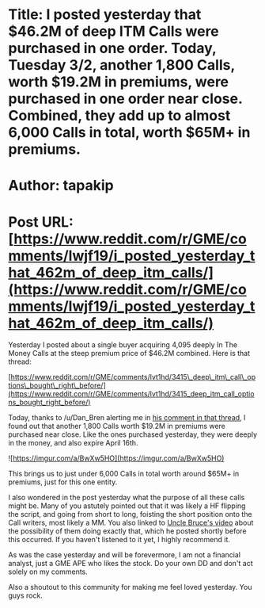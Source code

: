 # Title: I posted yesterday that $46.2M of deep ITM Calls were purchased in one order. Today, Tuesday 3/2, another 1,800 Calls, worth $19.2M in premiums, were purchased in one order near close. Combined, they add up to almost 6,000 Calls in total, worth $65M+ in premiums.
# Author: tapakip
# Post URL: [https://www.reddit.com/r/GME/comments/lwjf19/i_posted_yesterday_that_462m_of_deep_itm_calls/](https://www.reddit.com/r/GME/comments/lwjf19/i_posted_yesterday_that_462m_of_deep_itm_calls/)


Yesterday I posted about a single buyer acquiring 4,095 deeply In The Money Calls at the steep premium price of $46.2M combined.  Here is that thread:

[https://www.reddit.com/r/GME/comments/lvt1hd/3415\_deep\_itm\_call\_options\_bought\_right\_before/](https://www.reddit.com/r/GME/comments/lvt1hd/3415_deep_itm_call_options_bought_right_before/)

Today, thanks to /u/Dan_Bren alerting me in [his comment in that thread](https://www.reddit.com/r/GME/comments/lvt1hd/3415_deep_itm_call_options_bought_right_before/gpgxbsg/?context=3), I found out that another 1,800 Calls worth $19.2M in premiums were purchased near close.  Like the ones purchased yesterday, they were deeply in the money, and also expire April 16th.

![https://imgur.com/a/BwXw5HO](https://imgur.com/a/BwXw5HO)

This brings us to just under 6,000 Calls in total worth around $65M+ in premiums, just for this one entity.

I also wondered in the post yesterday what the purpose of all these calls might be.   Many of you astutely pointed out that it was likely a HF flipping the script, and going from short to long, foisting the short position onto the Call writers, most likely a MM.  You also linked to [Uncle Bruce's video](https://www.youtube.com/watch?v=VwXLRoAw3Z4&feature=youtu.be) about the possibility of them doing exactly that, which he posted shortly before this occurred.  If you haven't listened to it yet, I highly recommend it.

As was the case yesterday and will be forevermore, I am not a financial analyst, just a GME APE who likes the stock.  Do your own DD and don't act solely on my comments.

Also a shoutout to this community for making me feel loved yesterday.  You guys rock.
